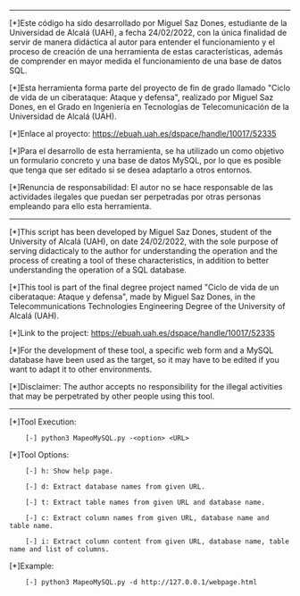 **********************************************************************************************************************************

[*]Este código ha sido desarrollado por Miguel Saz Dones, estudiante de la Universidad de Alcalá (UAH), a fecha 24/02/2022, 
con la única finalidad de servir de manera didáctica al autor para entender el funcionamiento y el proceso 
de creación de una herramienta de estas características, además de comprender en mayor medida el funcionamiento 
de una base de datos SQL.

[*]Esta herramienta forma parte del proyecto de fin de grado llamado "Ciclo de vida de un ciberataque: Ataque y defensa", realizado por Miguel Saz Dones, en el Grado en Ingeniería en Tecnologías de Telecomunicación de la Universidad de Alcalá (UAH).

[*]Enlace al proyecto: https://ebuah.uah.es/dspace/handle/10017/52335

[*]Para el desarrollo de esta herramienta, se ha utilizado un como objetivo un formulario concreto y una base de datos MySQL, por lo que es 
posible que tenga que ser editado si se desea adaptarlo a otros entornos.

[*]Renuncia de responsabilidad: El autor no se hace responsable de las actividades ilegales que puedan ser perpetradas por 
otras personas empleando para ello esta herramienta.

**********************************************************************************************************************************

[*]This script has been developed by Miguel Saz Dones, student of the University of Alcalá (UAH), on date 24/02/2022, 
with the sole purpose of serving didacticaly to the author for understanding the operation and the process of 
creating a tool of these characteristics, in addition to better understanding the operation of a SQL database.

[*]This tool is part of the final degree project named "Ciclo de vida de un ciberataque: Ataque y defensa", made by Miguel Saz Dones, in the Telecommunications Technologies Engineering Degree of the University of Alcalá (UAH).

[*]Link to the project: https://ebuah.uah.es/dspace/handle/10017/52335

[*]For the development of these tool, a specific web form and a MySQL database have been used as the target, so it may have to be edited if you want 
to adapt it to other environments.

[*]Disclaimer: The author accepts no responsibility for the illegal activities that may be perpetrated by other people using this tool.

**********************************************************************************************************************************

[*]Tool Execution:

        [-] python3 MapeoMySQL.py -<option> <URL>

[*]Tool Options:

        [-] h: Show help page.

        [-] d: Extract database names from given URL.

        [-] t: Extract table names from given URL and database name.

        [-] c: Extract column names from given URL, database name and table name.

        [-] i: Extract column content from given URL, database name, table name and list of columns.

[*]Example:

        [-] python3 MapeoMySQL.py -d http://127.0.0.1/webpage.html
